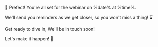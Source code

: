 🎉 Prefect\! You\'re all set for the webinar on %date% at %time%\.

We\'ll send you reminders as we get closer\, so you won\'t miss a thing\! ⌛️ 

Get ready to dive in\, We\'ll be in touch soon\!

Let\'s make it happen\! 🚀